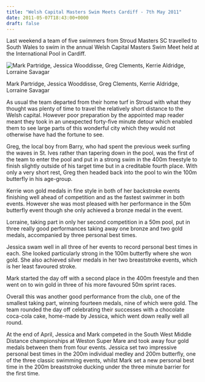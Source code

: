```yaml
---
title: "Welsh Capital Masters Swim Meets Cardiff - 7th May 2011"
date: 2011-05-07T18:43:00+0000
draft: false
---
```

Last weekend a team of five swimmers from Stroud Masters SC travelled to South Wales to swim in the annual Welsh Capital Masters Swim Meet held at the International Pool in Cardiff.

![Mark Partridge, Jessica Wooddisse, Greg Clements, Kerrie Aldridge, Lorraine Savagar](/images/2015/01/welshcapitalmasters11.jpg)

 Mark Partridge, Jessica Wooddisse, Greg Clements, Kerrie Aldridge, Lorraine Savagar

As usual the team departed from their home turf in Stroud with what they thought was plenty of time to travel the relatively short distance to the Welsh capital. However poor preparation by the appointed map reader meant they took in an unexpected forty-five minute detour which enabled them to see large parts of this wonderful city which they would not otherwise have had the fortune to see.

Greg, the local boy from Barry, who had spent the previous week surfing the waves in St. Ives rather than tapering down in the pool, was the first of the team to enter the pool and put in a strong swim in the 400m freestyle to finish slightly outside of his target time but in a creditable fourth place. With only a very short rest, Greg then headed back into the pool to win the 100m butterfly in his age-group.

Kerrie won gold medals in fine style in both of her backstroke events finishing well ahead of competition and as the fastest swimmer in both events. However she was most pleased with her performance in the 50m butterfly event though she only achieved a bronze medal in the event.

Lorraine, taking part in only her second competition in a 50m pool, put in three really good performances taking away one bronze and two gold medals, accompanied by three personal best times.

Jessica swam well in all three of her events to record personal best times in each. She looked particularly strong in the 100m butterfly where she won gold. She also achieved silver medals in her two breaststroke events, which is her least favoured stroke.

Mark started the day off with a second place in the 400m freestyle and then went on to win gold in three of his more favoured 50m sprint races.

Overall this was another good performance from the club, one of the smallest taking part, winning fourteen medals, nine of which were gold. The team rounded the day off celebrating their successes with a chocolate coca-cola cake, home-made by Jessica, which went down really well all round.

At the end of April, Jessica and Mark competed in the South West Middle Distance championships at Weston Super Mare and took away four gold medals between them from four events. Jessica set two impressive personal best times in the 200m individual medley and 200m butterfly, one of the three classic swimming events, whilst Mark set a new personal best time in the 200m breaststroke ducking under the three minute barrier for the first time.

